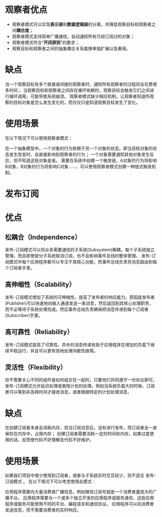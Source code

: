 # 观察者优点
- 观察者模式可以实现**表示层**和**数据逻辑层**的分离，并降低观察目标和观察者之间**耦合度**；
- 观察者模式支持简单广播通信，自动通知所有已经订阅过的对象；
- 观察者模式符合“**开闭原则**”的要求；
- 观察目标和观察者之间的抽象耦合关系能够单独扩展以及重用。
# 缺点
当一个观察目标有多个直接或间接的观察者时，通知所有观察者的过程将会花费很多时间；
当观察目标和观察者之间存在循环依赖时，观察目标会触发它们之间进行循环调用，可能导致系统崩溃。
观察者模式缺少相应机制，让观察者知道所观察的目标对象是怎么发生变化的，而仅仅只是知道观察目标发生了变化。
# 使用场景
在以下情况下可以使用观察者模式：

在一个抽象模型中，一个对象的行为依赖于另一个对象的状态。即当目标对象的状态发生改变时，会直接影响到观察者的行为；
一个对象需要通知其他对象发生反应，但不知道这些对象是谁。
需要在系统中创建一个触发链，A对象的行为将影响B对象，B对象的行为将影响C对象……，可以使用观察者模式创建一种链式触发机制。


# 发布订阅
# 优点
## 松耦合（Independence）
发布-订阅模式可以将众多需要通信的子系统(Subsystem)解耦，每个子系统独立管理。而且即使部分子系统取消订阅，也不会影响事件总线的整体管理。
发布-订阅模式中每个应用程序都可以专注于其核心功能，而事件总线负责将消息路由到每个订阅者手里。

## 高伸缩性（Scalability）
发布-订阅模式增加了系统的可伸缩性，提高了发布者的响应能力。原因是发布者(Publisher)可以快速地向输入通道发送一条消息，然后返回到其核心处理职责，而不必等待子系统处理完成。然后事件总线负责确保把消息传递到每个订阅者(Subscriber)手里。

## 高可靠性（Reliability）
发布-订阅模式提高了可靠性。异步的消息传递有助于应用程序在增加的负载下继续平稳运行，并且可以更有效地处理间歇性故障。

## 灵活性（Flexibility）
你不需要关心不同的组件是如何组合在一起的，只要他们共同遵守一份协议即可。
发布-订阅模式允许延迟处理或者按计划的处理。例如当系统负载大的时候，订阅者可以等到非高峰时间才接收消息，或者根据特定的计划处理消息。

# 缺点
在创建订阅者本身会消耗内存，但当订阅消息后，没有进行发布，而订阅者会一直保存在内存中，占用内存；
创建订阅者需要消耗一定的时间和内存。如果过度使用的话，反而使代码不好理解及代码不好维护。
# 使用场景
如果我们项目中很少使用到订阅者，或者与子系统实时交互较少，则不适合 发布-订阅模式 。
在以下情况下可以考虑使用此模式：

应用程序需要向大量消费者广播信息。例如微信订阅号就是一个消费者量庞大的广播平台。
应用程序需要与一个或多个独立开发的应用程序或服务通信，这些应用程序或服务可能使用不同的平台、编程语言和通信协议。
应用程序可以向消费者发送信息，而不需要消费者的实时响应。